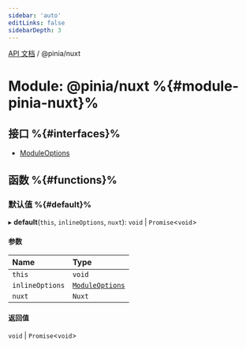 ```yaml
---
sidebar: 'auto'
editLinks: false
sidebarDepth: 3
---
```


[API 文档](../index.md) / @pinia/nuxt

# Module: @pinia/nuxt %{#module-pinia-nuxt}%

## 接口 %{#interfaces}%

- [ModuleOptions](../interfaces/pinia_nuxt.ModuleOptions.md)

## 函数 %{#functions}%

### 默认值 %{#default}%

▸ **default**(`this`, `inlineOptions`, `nuxt`): `void` \| `Promise`<`void`\>

#### 参数

| Name            | Type                                                         |
| :-------------- | :----------------------------------------------------------- |
| `this`          | `void`                                                       |
| `inlineOptions` | [`ModuleOptions`](../interfaces/pinia_nuxt.ModuleOptions.md) |
| `nuxt`          | `Nuxt`                                                       |

#### 返回值

`void` \| `Promise`<`void`\>
